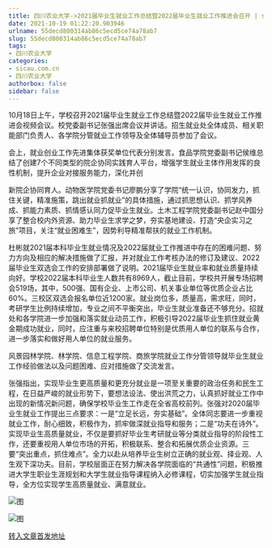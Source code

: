 ```yaml
---
title: 四川农业大学->2021届毕业生就业工作总结暨2022届毕业生就业工作推进会召开 | sicau.com.cn
date: 2021-10-19 01:22:20.903946
urlname: 55decd800314ab86c5ecd5ce74a78ab7
slug: 55decd800314ab86c5ecd5ce74a78ab7
tags: 
- 四川农业大学
categories:
- sicau.com.cn
- 四川农业大学
authorbox: false
sidebar: false
---
```

10月18日上午，学校召开2021届毕业生就业工作总结暨2022届毕业生就业工作推进会视频会议。校党委副书记张强出席会议并讲话。招生就业处全体成员、相关职能部门负责人、各学院分管就业工作领导及全体辅导员参加了会议。

会上，就业创业工作先进集体获奖单位代表分别发言。食品学院党委副书记侯维总结了创建7个不同类型的院企协同实践育人平台，增强学生就业主体作用发挥的良性机制，提升企业对接服务能力，深化并创
<!--more-->
新院企协同育人。动物医学院党委书记廖鹏分享了学院“统一认识，协同发力，抓住关键，精准施策，跳出就业抓就业”的具体措施，通过抓思想认识、抓学风养成、抓能力素质、抓情感认同力促毕业生就业。土木工程学院党委副书记赵中国分享了整合校内外资源、助力毕业生求学之梦，夯实基地建设、打造“央企实习之旅”项目，关注“就业困难生”，因势利导精准帮扶的就业工作机制。

杜彬就2021届本科毕业生就业情况及2022届就业工作推进中存在的困难问题、努力方向及相应的解决措施做了汇报，并对就业工作考核办法的修订及建议、2022届毕业生双选会工作的安排部署做了说明。2021届毕业生就业率和就业质量持续向好。学校2022届本科毕业生人数共有8969人，截止目前，学校共开展专场招聘会519场，其中，500强、国有企业、上市公司、机关事业单位等优质企业占比60%。三校区双选会报名单位近1200家。就业岗位多，质量高，需求旺，同时，考研学生比例持续增加，专业之间不平衡突出，毕业生就业准备还不够充分。招就处和各学院进一步加强和落实就业动员工作，积极引导2022届毕业生抓住就业黄金期成功就业，同时，应注重与来校招聘单位特别是优质用人单位的联系与合作，进一步落实和做好用人单位的就业服务。

风景园林学院、林学院、信息工程学院、商旅学院就业工作分管领导就毕业生就业工作经验做法以及问题困难、应对措施做了交流发言。

张强指出，实现毕业生更高质量和更充分就业是一项至关重要的政治任务和民生工程，在日益严峻的就业形势下，要想法设法、使出洪荒之力，认真抓好就业工作中出现的新情况新问题，确保学校毕业生工作走在全省高校前列。张强对2020届毕业生就业工作提出三点要求：一是“立足长远，夯实基础”。全体同志要进一步重视就业工作，耐心细致，积极作为，抓牢做深就业指导和服务；二是“功夫在诗外”。实现毕业生高质量就业，不仅是要抓好毕业生考研就业等分类就业指导的阶段性工作，还要重视用人单位市场的开拓，积极联系、整合和拓展优质企业资源。三要“突出重点，抓住难点”。全力以赴从培养毕业生树立正确的就业观、择业观、人生观下深功夫。目前，学校层面正在努力解决各学院面临的“共通性”问题，积极推进大学生职业生涯规划和大学生就业指导课程纳入必修课程，切实加强学生就业指导，全方位实现学生高质量就业、满意就业。

![图](https://news.sicau.edu.cn/__local/8/AF/B8/389626455FA3D3F06FA6C3B8526_3B937AD3_ADEE7.png)

![图](https://news.sicau.edu.cn/__local/E/64/B5/083D0607E87F66520F4B5CAB7D5_194C4299_8EFF8.png)

[转入文章首发地址](https://news.sicau.edu.cn/info/1078/64968.htm)